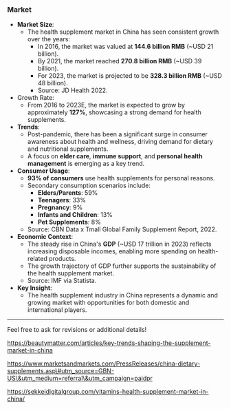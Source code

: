 ### **Market**

- **Market Size**:
    - The health supplement market in China has seen consistent growth over the years:
        - In 2016, the market was valued at **144.6 billion RMB** (~USD 21 billion).
        - By 2021, the market reached **270.8 billion RMB** (~USD 39 billion).
        - For 2023, the market is projected to be **328.3 billion RMB** (~USD 48 billion).
        - Source: JD Health 2022.
- Growth Rate:
    - From 2016 to 2023E, the market is expected to grow by approximately **127%**, showcasing a strong demand for health supplements.
- **Trends**:
    - Post-pandemic, there has been a significant surge in consumer awareness about health and wellness, driving demand for dietary and nutritional supplements.
    - A focus on **elder care**, **immune support**, and **personal health management** is emerging as a key trend.
- **Consumer Usage**:
    - **93% of consumers** use health supplements for personal reasons.
    - Secondary consumption scenarios include:
        - **Elders/Parents**: 59%
        - **Teenagers**: 33%
        - **Pregnancy**: 9%
        - **Infants and Children**: 13%
        - **Pet Supplements**: 8%
    - Source: CBN Data x Tmall Global Family Supplement Report, 2022.
- **Economic Context**:
    - The steady rise in China's **GDP** (~USD 17 trillion in 2023) reflects increasing disposable incomes, enabling more spending on health-related products.
    - The growth trajectory of GDP further supports the sustainability of the health supplement market.
    - Source: IMF via Statista.
- **Key Insight**:
    - The health supplement industry in China represents a dynamic and growing market with opportunities for both domestic and international players.

---

Feel free to ask for revisions or additional details!

https://beautymatter.com/articles/key-trends-shaping-the-supplement-market-in-china

https://www.marketsandmarkets.com/PressReleases/china-dietary-supplements.asp\#utm_source=GBN-US\&utm_medium=referral\&utm_campaign=paidpr

https://sekkeidigitalgroup.com/vitamins-health-supplement-market-in-china/
